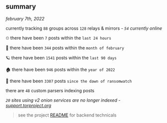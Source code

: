 
## summary
_february 7th, 2022_

currently tracking `88` groups across `128` relays & mirrors - _`54` currently online_

⏲ there have been `7` posts within the `last 24 hours`

🦈 there have been `344` posts within the `month of february`

🪐 there have been `1541` posts within the `last 90 days`

🏚 there have been `946` posts within the `year of 2022`

🦕 there have been `3307` posts `since the dawn of ransomwatch`

there are `48` custom parsers indexing posts

_`20` sites using v2 onion services are no longer indexed - [support.torproject.org](https://support.torproject.org/onionservices/v2-deprecation/)_

> see the project [README](https://github.com/thetanz/ransomwatch#ransomwatch--) for backend technicals

